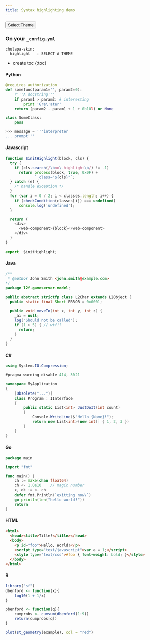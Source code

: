 ```yaml
---
title: Syntax highlighting demo
---
```


<p id="count" class="lead mb-2"></p>

<div class="dropdown my-3">
  <button class="btn btn-primary dropdown-toggle" type="button" id="dropdownMenuButton" data-toggle="dropdown" aria-haspopup="true" aria-expanded="false">Select Theme</button>
  <div id="list" class="dropdown-menu" aria-labelledby="dropdownMenuButton" style="max-height: 30vh;overflow-y: auto;">
  </div>
</div>

<h3>On your <code>_config.yml</code></h3>
<div class="language-yaml highlighter-rouge"><div class="highlight"><pre class="highlight"><code><span class="na">chulapa-skin</span><span class="pi">:</span> 
  <span class="na">highlight   </span><span class="pi">:</span> <span class="s" id="selected">SELECT A THEME</span>
</code></pre></div></div>

<script>
  var styles = ['autumn', 'borland', 'bw', 'colorful', 'default', 'emacs',
  	'friendly', 'fruity', 'github', 'manni', 'monokai', 'murphy','native',
  	'pastie','perldoc','tango','trac','vim','vs','zenburn', 'skeletor'
  ].sort();
  
  styles.forEach(function(word) {
  	var row = document.createElement('a');
  	row.classList.add('dropdown-item');
  	row.id = '"' + word + '"';
  	row.href = 'javascript:void(0)';
  	row.innerHTML = word;
  	row.setAttribute("onclick", "reaplyStyles('" + word + "');");
  	document.getElementById('list').appendChild(row);
  });
  document.getElementById("count").innerHTML = "An overall of <span class='font-weight-bold'>" + styles.length + "</span> highlighting styles available";
  
  	
  	csshigh = document.getElementById("csshigh");
  	
  	
  	function reaplyStyles(themename){
  		csshigh.href = 'https://dieghernan.github.io/remote/assets/css/highlighter/'+themename+'.css';
  		
  		
  		
sel = document.getElementById("selected");
  		
  		
  		sel.innerHTML = '"' + themename + '"';
  		
  		label = document.getElementById("dropdownMenuButton");
  		label.innerHTML = themename;
  		
  		var id2 = '"' + themename + '"';
  		
  		active = document.getElementById(id2);
  		
  		active.classList.add("active")
      return true;
  } 
</script>

* create toc
{:toc}

#### Python

```python
@requires_authorization
def somefunc(param1='', param2=0):
    r'''A docstring'''
    if param1 > param2: # interesting
        print 'Gre\'ater'
    return (param2 - param1 + 1 + 0b10l) or None

class SomeClass:
    pass

>>> message = '''interpreter
... prompt'''
```

#### Javascript
```js
function $initHighlight(block, cls) {
  try {
    if (cls.search(/\bno\-highlight\b/) != -1)
      return process(block, true, 0x0F) +
             ` class="${cls}"`;
  } catch (e) {
    /* handle exception */
  }
  for (var i = 0 / 2; i < classes.length; i++) {
    if (checkCondition(classes[i]) === undefined)
      console.log('undefined');
  }

  return (
    <div>
      <web-component>{block}</web-component>
    </div>
  )
}

export  $initHighlight;
```

#### Java
```java
/**
 * @author John Smith <john.smith@example.com>
*/
package l2f.gameserver.model;

public abstract strictfp class L2Char extends L2Object {
  public static final Short ERROR = 0x0001;

  public void moveTo(int x, int y, int z) {
    _ai = null;
    log("Should not be called");
    if (1 > 5) { // wtf!?
      return;
    }
  }
}
```

#### C#

```csharp
using System.IO.Compression;

#pragma warning disable 414, 3021

namespace MyApplication
{
    [Obsolete("...")]
    class Program : IInterface
    {
        public static List<int> JustDoIt(int count)
        {
            Console.WriteLine($"Hello {Name}!");
            return new List<int>(new int[] { 1, 2, 3 })
        }
    }
}
```

#### Go
```go
package main

import "fmt"

func main() {
    ch := make(chan float64)
    ch <- 1.0e10    // magic number
    x, ok := <- ch
    defer fmt.Println(`exitting now\`)
    go println(len("hello world!"))
    return
}
```


#### HTML

```html
<html>
  <head><title>Title!</title></head>
  <body>
    <p id="foo">Hello, World!</p>
    <script type="text/javascript">var a = 1;</script>
    <style type="text/css">#foo { font-weight: bold; }</style>
  </body>
</html>
```

#### R

```r
library("sf")
dbenford <- function(x){
    log10(1 + 1/x)
}

pbenford <- function(q){
    cumprobs <- cumsum(dbenford(1:9))
    return(cumprobs[q])
}

plot(st_geometry(example), col = "red")
```
